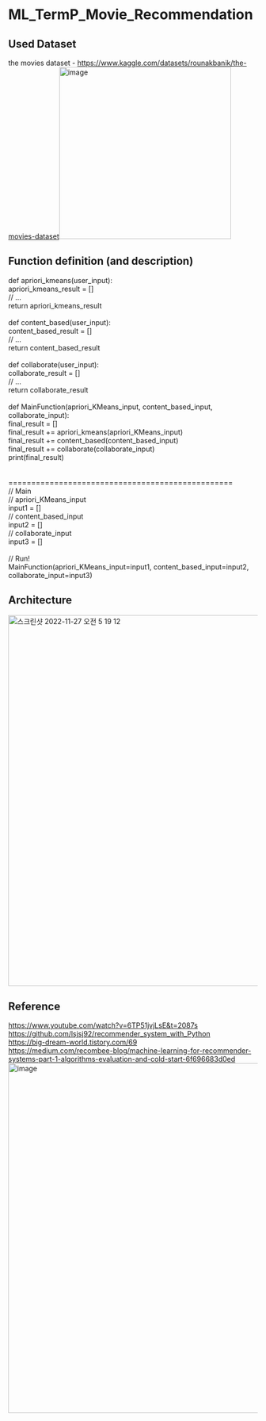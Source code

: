 # ML_TermP_Movie_Recommendation

## Used Dataset
the movies dataset - https://www.kaggle.com/datasets/rounakbanik/the-movies-dataset<img width="347" alt="image" src="https://user-images.githubusercontent.com/98442485/204256861-0973a87d-4fe0-47cc-88c6-3038da041147.png">

## Function definition (and description)
def apriori_kmeans(user_input):</br>
    apriori_kmeans_result = []</br>
    // ...</br>
    return apriori_kmeans_result</br>
</br>
def content_based(user_input):</br>
    content_based_result = []</br>
    // ...</br>
    return content_based_result</br>
</br>
def collaborate(user_input):</br>
    collaborate_result = []</br>
    // ...</br>
    return collaborate_result</br>
</br>
def MainFunction(apriori_KMeans_input, content_based_input, collaborate_input):</br>
    final_result = []</br>
    final_result += apriori_kmeans(apriori_KMeans_input)</br>
    final_result += content_based(content_based_input)</br>
    final_result += collaborate(collaborate_input)</br>
    print(final_result)</br>
</br>
</br>
=================================================</br>
// Main </br>
// apriori_KMeans_input</br>
input1 = []</br>
// content_based_input</br>
input2 = []</br>
// collaborate_input</br>
input3 = []</br>
</br>
// Run!</br>
MainFunction(apriori_KMeans_input=input1, content_based_input=input2, collaborate_input=input3)</br>

## Architecture
<img width="748" alt="스크린샷 2022-11-27 오전 5 19 12" src="https://user-images.githubusercontent.com/98442485/204107601-9c7b112b-6c9f-4ffc-8510-3a2b0330201b.png">

## Reference
https://www.youtube.com/watch?v=6TP51jvjLsE&t=2087s</br>
https://github.com/lsjsj92/recommender_system_with_Python</br>
https://big-dream-world.tistory.com/69</br>
https://medium.com/recombee-blog/machine-learning-for-recommender-systems-part-1-algorithms-evaluation-and-cold-start-6f696683d0ed</br>
<img width="706" alt="image" src="https://user-images.githubusercontent.com/98442485/204258006-1832e8b1-7145-498c-84ba-3971d74e4371.png">
